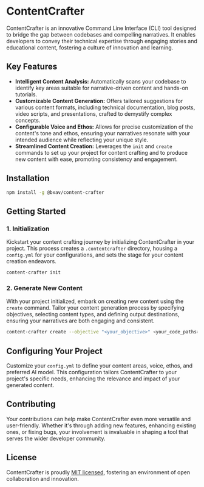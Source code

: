 # ContentCrafter

ContentCrafter is an innovative Command Line Interface (CLI) tool designed to bridge the gap between codebases and compelling narratives. It enables developers to convey their technical expertise through engaging stories and educational content, fostering a culture of innovation and learning.

## Key Features

- **Intelligent Content Analysis:** Automatically scans your codebase to identify key areas suitable for narrative-driven content and hands-on tutorials.
- **Customizable Content Generation:** Offers tailored suggestions for various content formats, including technical documentation, blog posts, video scripts, and presentations, crafted to demystify complex concepts.
- **Configurable Voice and Ethos:** Allows for precise customization of the content's tone and ethos, ensuring your narratives resonate with your intended audience while reflecting your unique style.
- **Streamlined Content Creation:** Leverages the `init` and `create` commands to set up your project for content crafting and to produce new content with ease, promoting consistency and engagement.

## Installation

```bash
npm install -g @bxav/content-crafter
```

## Getting Started

### 1. Initialization

Kickstart your content crafting journey by initializing ContentCrafter in your project. This process creates a `.contentcrafter` directory, housing a `config.yml` for your configurations, and sets the stage for your content creation endeavors.

```bash
content-crafter init
```

### 2. Generate New Content

With your project initialized, embark on creating new content using the `create` command. Tailor your content generation process by specifying objectives, selecting content types, and defining output destinations, ensuring your narratives are both engaging and consistent.

```bash
content-crafter create --objective "<your_objective>" <your_code_paths> --type <content_type> -o <output_file>
```

## Configuring Your Project

Customize your `config.yml` to define your content areas, voice, ethos, and preferred AI model. This configuration tailors ContentCrafter to your project's specific needs, enhancing the relevance and impact of your generated content.

## Contributing

Your contributions can help make ContentCrafter even more versatile and user-friendly. Whether it's through adding new features, enhancing existing ones, or fixing bugs, your involvement is invaluable in shaping a tool that serves the wider developer community.

## License

ContentCrafter is proudly [MIT licensed](LICENSE.md), fostering an environment of open collaboration and innovation.

